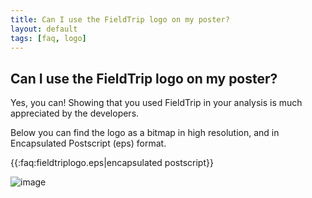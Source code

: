 ```yaml
---
title: Can I use the FieldTrip logo on my poster?
layout: default
tags: [faq, logo]
---
```


## Can I use the FieldTrip logo on my poster?

Yes, you can! Showing that you used FieldTrip in your analysis is much appreciated by the developers.

Below you can find the logo as a bitmap in high resolution, and in Encapsulated Postscript (eps) format.

{{:faq:fieldtriplogo.eps|encapsulated postscript}}

![image](/static/img/faq/fieldtriplogo.png)
